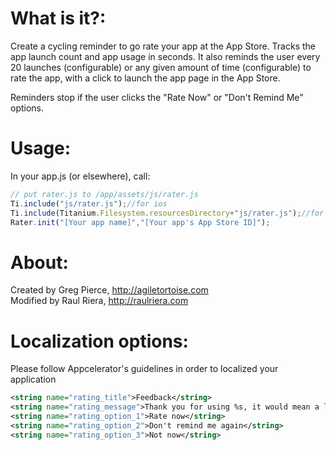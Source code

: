 # What is it?:
Create a cycling reminder to go rate your app at the App Store. Tracks 
the app launch count and app usage in seconds. It also reminds the user every 20 launches (configurable) or any given amount of time (configurable) to 
rate the app, with a click to launch the app page in the App Store.

Reminders stop if the user clicks the "Rate Now" or "Don't Remind Me" options.

# Usage:
In your app.js (or elsewhere), call:

```javascript
// put rater.js to /app/assets/js/rater.js
Ti.include("js/rater.js");//for ios
Ti.include(Titanium.Filesystem.resourcesDirectory+"js/rater.js");//for android
Rater.init("[Your app name]","[Your app's App Store ID]");
```

# About:
Created by Greg Pierce, http://agiletortoise.com  
Modified by Raul Riera, http://raulriera.com

# Localization options:
Please follow Appcelerator's guidelines in order to localized your application

```xml
<string name="rating_title">Feedback</string>
<string name="rating_message">Thank you for using %s, it would mean a lot to us if you took a minute to rate us at the App Store!.</string>
<string name="rating_option_1">Rate now</string>
<string name="rating_option_2">Don't remind me again</string>
<string name="rating_option_3">Not now</string>
```
